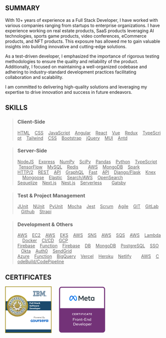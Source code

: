 ## SUMMARY
With 10+ years of experience as a Full Stack Developer, I have worked with various companies ranging from startups to enterprise organizations. I have experience working on real estate products, SaaS products leveraging AI technologies, sports game products, video conferences, eCommerce products, and NFT products. This exposure has allowed me to gain valuable insights into building innovative and cutting-edge solutions. 

As a test-driven developer, I emphasized the importance of rigorous testing methodologies to ensure the quality and reliability of the product. Additionally, I focused on maintaining a well-organized codebase and adhering to industry-standard development practices facilitating collaboration and scalability.

I am committed to delivering high-quality solutions and leveraging my expertise to drive innovation and success in future endeavors.

## SKILLS

> ### Client-Side
> <u>HTML</u>&nbsp;&nbsp;&nbsp;&nbsp;<u>CSS</u>&nbsp;&nbsp;&nbsp;&nbsp;<u>JavaScript</u>&nbsp;&nbsp;&nbsp;&nbsp;<u>Angular</u>&nbsp;&nbsp;&nbsp;&nbsp;<u>React</u>&nbsp;&nbsp;&nbsp;&nbsp;<u>Vue</u>&nbsp;&nbsp;&nbsp;&nbsp;<u>Redux</u>&nbsp;&nbsp;&nbsp;&nbsp;<u>TypeScript</u>&nbsp;&nbsp;&nbsp;&nbsp;<u>Tailwind</u>&nbsp;&nbsp;&nbsp;&nbsp;<u>CSS</u>&nbsp;&nbsp;&nbsp;&nbsp;<u>Bootstrap</u>&nbsp;&nbsp;&nbsp;&nbsp;<u>jQuery</u>&nbsp;&nbsp;&nbsp;&nbsp;<u>MUI</u>&nbsp;&nbsp;&nbsp;&nbsp;<u>Antd</u>

>  ### Server-Side
> <u>NodeJS</u>&nbsp;&nbsp;&nbsp;&nbsp;<u>Express</u>&nbsp;&nbsp;&nbsp;&nbsp;<u>NumPy</u>&nbsp;&nbsp;&nbsp;&nbsp;<u>SciPy</u>&nbsp;&nbsp;&nbsp;&nbsp;<u>Pandas</u>&nbsp;&nbsp;&nbsp;&nbsp;<u>Python</u>&nbsp;&nbsp;&nbsp;&nbsp;<u>TypeScript</u>&nbsp;&nbsp;&nbsp;&nbsp;<u>TensorFlow</u>&nbsp;&nbsp;&nbsp;&nbsp;<u>MySQL</u>&nbsp;&nbsp;&nbsp;&nbsp;<u>Redis</u>&nbsp;&nbsp;&nbsp;&nbsp;<u></u>&nbsp;&nbsp;&nbsp;&nbsp;<u>AWS</u>&nbsp;&nbsp;&nbsp;&nbsp;<u>MongoDB</u>&nbsp;&nbsp;&nbsp;&nbsp;<u>Spark</u>
> <u>HTTP/2</u>&nbsp;&nbsp;&nbsp;&nbsp;<u>REST</u>&nbsp;&nbsp;&nbsp;&nbsp;<u>API</u>&nbsp;&nbsp;&nbsp;&nbsp;<u>GraphQL</u>&nbsp;&nbsp;&nbsp;&nbsp;<u>Fast</u>&nbsp;&nbsp;&nbsp;&nbsp;<u>API</u>&nbsp;&nbsp;&nbsp;&nbsp;<u>Django/Flask</u>&nbsp;&nbsp;&nbsp;&nbsp;<u>Knex</u>&nbsp;&nbsp;&nbsp;&nbsp;<u></u>&nbsp;&nbsp;&nbsp;&nbsp;<u>Mongoose</u>&nbsp;&nbsp;&nbsp;&nbsp;<u>Elastic</u>&nbsp;&nbsp;&nbsp;&nbsp;<u>Search/AWS</u>&nbsp;&nbsp;&nbsp;&nbsp;<u>OpenSearch</u>
> <u>Sequelize</u>&nbsp;&nbsp;&nbsp;&nbsp;<u>Next.js</u>&nbsp;&nbsp;&nbsp;&nbsp;<u>Nest.js</u>&nbsp;&nbsp;&nbsp;&nbsp;<u>Serverless</u>&nbsp;&nbsp;&nbsp;&nbsp;<u></u>&nbsp;&nbsp;&nbsp;&nbsp;<u>Gatsby</u>

> ### Test & Project Management
> <u>JUnit</u>&nbsp;&nbsp;&nbsp;&nbsp;<u>NUnit</u>&nbsp;&nbsp;&nbsp;&nbsp;<u>PyUnit</u>&nbsp;&nbsp;&nbsp;&nbsp;<u>Mocha</u>&nbsp;&nbsp;&nbsp;&nbsp;<u>Jest</u>&nbsp;&nbsp;&nbsp;&nbsp;<u>Scrum</u>&nbsp;&nbsp;&nbsp;&nbsp;<u>Agile</u>&nbsp;&nbsp;&nbsp;&nbsp;<u>GIT</u>&nbsp;&nbsp;&nbsp;&nbsp;<u>GitLab</u>&nbsp;&nbsp;&nbsp;&nbsp;<u>Github</u>&nbsp;&nbsp;&nbsp;&nbsp;<u>Strapi</u>

> ### Development & Others
> <u>AWS</u>&nbsp;&nbsp;&nbsp;&nbsp;<u>EC2</u>&nbsp;&nbsp;&nbsp;&nbsp;<u>AWS</u>&nbsp;&nbsp;&nbsp;&nbsp;<u>EKS</u>&nbsp;&nbsp;&nbsp;&nbsp;<u>AWS</u>&nbsp;&nbsp;&nbsp;&nbsp;<u>SNS</u>&nbsp;&nbsp;&nbsp;&nbsp;<u>AWS</u>&nbsp;&nbsp;&nbsp;&nbsp;<u>SQS</u>&nbsp;&nbsp;&nbsp;&nbsp;<u>AWS</u>&nbsp;&nbsp;&nbsp;&nbsp;<u>Lambda</u>&nbsp;&nbsp;&nbsp;&nbsp;<u>Docker</u>&nbsp;&nbsp;&nbsp;&nbsp;<u>CI/CD</u>&nbsp;&nbsp;&nbsp;&nbsp;<u>GCP</u>
> <u>Firebase</u>&nbsp;&nbsp;&nbsp;&nbsp;<u>Function</u>&nbsp;&nbsp;&nbsp;&nbsp;<u>Firebase</u>&nbsp;&nbsp;&nbsp;&nbsp;<u>DB</u>&nbsp;&nbsp;&nbsp;&nbsp;<u>MongoDB</u>&nbsp;&nbsp;&nbsp;&nbsp;<u>PostgreSQL</u>&nbsp;&nbsp;&nbsp;&nbsp;<u>SSO</u>&nbsp;&nbsp;&nbsp;&nbsp;<u>Okta</u>&nbsp;&nbsp;&nbsp;&nbsp;<u>Auth0</u>&nbsp;&nbsp;&nbsp;&nbsp;<u>SendGrid</u>
> <u>Azure</u>&nbsp;&nbsp;&nbsp;&nbsp;<u>Function</u>&nbsp;&nbsp;&nbsp;&nbsp;<u>BigQuery</u>&nbsp;&nbsp;&nbsp;&nbsp;<u>Vercel</u>&nbsp;&nbsp;&nbsp;&nbsp;<u>Heroku</u>&nbsp;&nbsp;&nbsp;&nbsp;<u>Netlify</u>&nbsp;&nbsp;&nbsp;&nbsp;<u></u>&nbsp;&nbsp;&nbsp;&nbsp;<u>AWS</u>&nbsp;&nbsp;&nbsp;&nbsp;<u>CodeBuild/CodePipeline</u>

## CERTIFICATES

<p>
<img  src="https://github.com/onlinedev-genius/onlinedev-genius/blob/e29d7ec7479e56a5bff9ce967b6410b09ed1ba9d/IBM_Cert.png"  width="150"  title="IBM_Cert" style="margin-right:20px">
<img  src="https://github.com/onlinedev-genius/onlinedev-genius/blob/e29d7ec7479e56a5bff9ce967b6410b09ed1ba9d/META_Cert.png"  width="150"  alt="META_Cert">
</p>